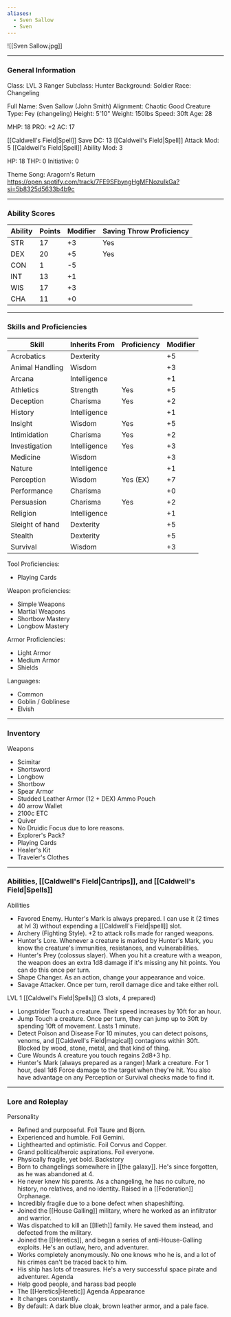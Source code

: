 ```yaml
---
aliases:
  - Sven Sallow
  - Sven
---
```

![[Sven Sallow.jpg]]

---
### General Information
Class: LVL 3 Ranger
Subclass: Hunter
Background: Soldier
Race: Changeling

Full Name: Sven Sallow (John Smith)
Alignment: Chaotic Good
Creature Type: Fey (changeling)
Height: 5'10"
Weight: 150lbs
Speed: 30ft
Age: 28

MHP: 18
PRO: +2
AC: 17

[[Caldwell's Field|Spell]] Save DC: 13
[[Caldwell's Field|Spell]] Attack Mod: 5
[[Caldwell's Field|Spell]] Ability Mod: 3

HP: 18
THP: 0
Initiative: 0

Theme Song: Aragorn's Return https://open.spotify.com/track/7FE9SFbyngHgMFNozuIkGa?si=5b8325d5633b4b9c 



---
### Ability Scores
| Ability | Points | Modifier | Saving Throw Proficiency |
| ------- | ------ | -------- | ------------------------ |
| STR     | 17     | +3       | Yes                      |
| DEX     | 20     | +5       | Yes                      |
| CON     | 1      | -5       |                          |
| INT     | 13     | +1       |                          |
| WIS     | 17     | +3       |                          |
| CHA     | 11     | +0       |                          |



---
### Skills and Proficiencies
| Skill           | Inherits From | Proficiency | Modifier |
| --------------- | ------------- | ----------- | -------- |
| Acrobatics      | Dexterity     |             | +5       |
| Animal Handling | Wisdom        |             | +3       |
| Arcana          | Intelligence  |             | +1       |
| Athletics       | Strength      | Yes         | +5       |
| Deception       | Charisma      | Yes         | +2       |
| History         | Intelligence  |             | +1       |
| Insight         | Wisdom        | Yes         | +5       |
| Intimidation    | Charisma      | Yes         | +2       |
| Investigation   | Intelligence  | Yes         | +3       |
| Medicine        | Wisdom        |             | +3       |
| Nature          | Intelligence  |             | +1       |
| Perception      | Wisdom        | Yes (EX)    | +7       |
| Performance     | Charisma      |             | +0       |
| Persuasion      | Charisma      | Yes         | +2       |
| Religion        | Intelligence  |             | +1       |
| Sleight of hand | Dexterity     |             | +5       |
| Stealth         | Dexterity     |             | +5       |
| Survival        | Wisdom        |             | +3       |
Tool Proficiencies:
- Playing Cards

Weapon proficiencies:
- Simple Weapons
- Martial Weapons
- Shortbow Mastery
- Longbow Mastery

Armor Proficiencies:
- Light Armor
- Medium Armor
- Shields

Languages:
- Common
- Goblin / Goblinese
- Elvish



---
### Inventory
Weapons
- Scimitar
- Shortsword
- Longbow
- Shortbow
- Spear
Armor
- Studded Leather Armor (12 + DEX)
Ammo Pouch
- 40 arrow
Wallet
- 2100c
ETC
- Quiver
- No Druidic Focus due to lore reasons. 
- Explorer's Pack?
- Playing Cards
- Healer's Kit
- Traveler's Clothes



---
### Abilities, [[Caldwell's Field|Cantrips]], and [[Caldwell's Field|Spells]]
Abilities
- Favored Enemy. Hunter's Mark is always prepared. I can use it (2 times at lvl 3) without expending a [[Caldwell's Field|spell]] slot. 
- Archery (Fighting Style). +2 to attack rolls made for ranged weapons.
- Hunter's Lore. Whenever a creature is marked by Hunter's Mark, you know the creature's immunities, resistances, and vulnerabilities. 
- Hunter's Prey (colossus slayer). When you hit a creature with a weapon, the weapon does an extra 1d8 damage if it's missing any hit points. You can do this once per turn.
- Shape Changer. As an action, change your appearance and voice. 
- Savage Attacker. Once per turn, reroll damage dice and take either roll.

LVL 1 [[Caldwell's Field|Spells]] (3 slots, 4 prepared)
- Longstrider
	Touch a creature. Their speed increases by 10ft for an hour.
- Jump
	Touch a creature. Once per turn, they can jump up to 30ft by spending 10ft of movement. Lasts 1 minute.
- Detect Poison and Disease
	For 10 minutes, you can detect poisons, venoms, and [[Caldwell's Field|magical]] contagions within 30ft. Blocked by wood, stone, metal, and that kind of thing. 
- Cure Wounds
	A creature you touch regains 2d8+3 hp. 
- Hunter's Mark (always prepared as a ranger)
	Mark a creature. For 1 hour, deal 1d6 Force damage to the target when they're hit. You also have advantage on any Perception or Survival checks made to find it. 



---
### Lore and Roleplay
Personality
- Refined and purposeful. Foil Taure and Bjorn. 
- Experienced and humble. Foil Gemini.
- Lighthearted and optimistic. Foil Corvus and Copper.
- Grand political/heroic aspirations. Foil everyone. 
- Physically fragile, yet bold.
Backstory
- Born to changelings somewhere in [[the galaxy]]. He's since forgotten, as he was abandoned at 4. 
- He never knew his parents. As a changeling, he has no culture, no history, no relatives, and no identity. Raised in a [[Federation]] Orphanage. 
- Incredibly fragile due to a bone defect when shapeshifting. 
- Joined the [[House Galling]] military, where he worked as an infiltrator and warrior.
- Was dispatched to kill an [[Illeth]] family. He saved them instead, and defected from the military. 
- Joined the [[Heretics]], and began a series of anti-House-Galling exploits. He's an outlaw, hero, and adventurer. 
- Works completely anonymously. No one knows who he is, and a lot of his crimes can't be traced back to him. 
- His ship has lots of treasures. He's a very successful space pirate and adventurer. 
Agenda
- Help good people, and harass bad people
- The [[Heretics|Heretic]] Agenda
Appearance
- It changes constantly.
- By default: A dark blue cloak, brown leather armor, and a pale face. 